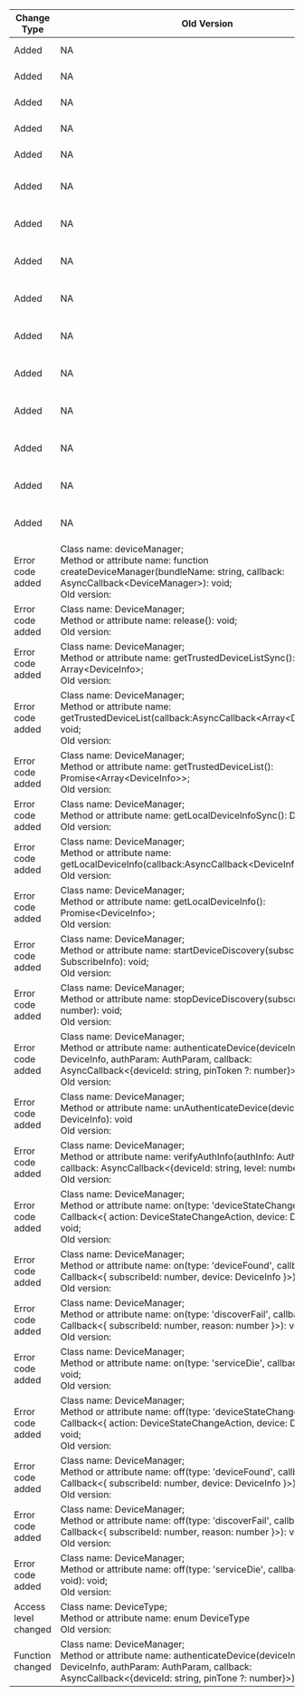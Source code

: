 | Change Type | Old Version | New Version | d.ts File |
| ---- | ------ | ------ | -------- |
|Added|NA|Class name: DeviceInfo;<br>Method or attribute name: range: number;|@ohos.distributedHardware.deviceManager.d.ts|
|Added|NA|Class name: PublishInfo;<br>Method or attribute name: publishId: number;|@ohos.distributedHardware.deviceManager.d.ts|
|Added|NA|Class name: PublishInfo;<br>Method or attribute name: mode: DiscoverMode;|@ohos.distributedHardware.deviceManager.d.ts|
|Added|NA|Class name: PublishInfo;<br>Method or attribute name: freq: ExchangeFreq;|@ohos.distributedHardware.deviceManager.d.ts|
|Added|NA|Class name: PublishInfo;<br>Method or attribute name: ranging : boolean;|@ohos.distributedHardware.deviceManager.d.ts|
|Added|NA|Class name: DeviceManager;<br>Method or attribute name: startDeviceDiscovery(subscribeInfo: SubscribeInfo, filterOptions?: string): void;|@ohos.distributedHardware.deviceManager.d.ts|
|Added|NA|Class name: DeviceManager;<br>Method or attribute name: publishDeviceDiscovery(publishInfo: PublishInfo): void;|@ohos.distributedHardware.deviceManager.d.ts|
|Added|NA|Class name: DeviceManager;<br>Method or attribute name: unPublishDeviceDiscovery(publishId: number): void;|@ohos.distributedHardware.deviceManager.d.ts|
|Added|NA|Class name: DeviceManager;<br>Method or attribute name: setUserOperation(operateAction: number, params: string): void;|@ohos.distributedHardware.deviceManager.d.ts|
|Added|NA|Class name: DeviceManager;<br>Method or attribute name: on(type: 'uiStateChange', callback: Callback\<{ param: string}>): void;|@ohos.distributedHardware.deviceManager.d.ts|
|Added|NA|Class name: DeviceManager;<br>Method or attribute name: on(type: 'publishSuccess', callback: Callback\<{ publishId: number }>): void;|@ohos.distributedHardware.deviceManager.d.ts|
|Added|NA|Class name: DeviceManager;<br>Method or attribute name: on(type: 'publishFail', callback: Callback\<{ publishId: number, reason: number }>): void;|@ohos.distributedHardware.deviceManager.d.ts|
|Added|NA|Class name: DeviceManager;<br>Method or attribute name: off(type: 'uiStateChange', callback?: Callback\<{ param: string}>): void;|@ohos.distributedHardware.deviceManager.d.ts|
|Added|NA|Class name: DeviceManager;<br>Method or attribute name: off(type: 'publishSuccess', callback?: Callback\<{ publishId: number }>): void;|@ohos.distributedHardware.deviceManager.d.ts|
|Added|NA|Class name: DeviceManager;<br>Method or attribute name: off(type: 'publishFail', callback?: Callback\<{ publishId: number, reason: number }>): void;|@ohos.distributedHardware.deviceManager.d.ts|
|Error code added|Class name: deviceManager;<br>Method or attribute name: function createDeviceManager(bundleName: string, callback: AsyncCallback\<DeviceManager>): void;<br>Old version: |Class name: deviceManager;<br>Method or attribute name: function createDeviceManager(bundleName: string, callback: AsyncCallback\<DeviceManager>): void;<br>New version: 401|@ohos.distributedHardware.deviceManager.d.ts|
|Error code added|Class name: DeviceManager;<br>Method or attribute name: release(): void;<br>Old version: |Class name: DeviceManager;<br>Method or attribute name: release(): void;<br>New version: 11600101|@ohos.distributedHardware.deviceManager.d.ts|
|Error code added|Class name: DeviceManager;<br>Method or attribute name: getTrustedDeviceListSync(): Array\<DeviceInfo>;<br>Old version: |Class name: DeviceManager;<br>Method or attribute name: getTrustedDeviceListSync(): Array\<DeviceInfo>;<br>New version: 401,11600101|@ohos.distributedHardware.deviceManager.d.ts|
|Error code added|Class name: DeviceManager;<br>Method or attribute name: getTrustedDeviceList(callback:AsyncCallback\<Array\<DeviceInfo>>): void;<br>Old version: |Class name: DeviceManager;<br>Method or attribute name: getTrustedDeviceList(callback:AsyncCallback\<Array\<DeviceInfo>>): void;<br>New version: 401|@ohos.distributedHardware.deviceManager.d.ts|
|Error code added|Class name: DeviceManager;<br>Method or attribute name: getTrustedDeviceList(): Promise\<Array\<DeviceInfo>>;<br>Old version: |Class name: DeviceManager;<br>Method or attribute name: getTrustedDeviceList(): Promise\<Array\<DeviceInfo>>;<br>New version: 401|@ohos.distributedHardware.deviceManager.d.ts|
|Error code added|Class name: DeviceManager;<br>Method or attribute name: getLocalDeviceInfoSync(): DeviceInfo;<br>Old version: |Class name: DeviceManager;<br>Method or attribute name: getLocalDeviceInfoSync(): DeviceInfo;<br>New version: 401,11600101|@ohos.distributedHardware.deviceManager.d.ts|
|Error code added|Class name: DeviceManager;<br>Method or attribute name: getLocalDeviceInfo(callback:AsyncCallback\<DeviceInfo>): void;<br>Old version: |Class name: DeviceManager;<br>Method or attribute name: getLocalDeviceInfo(callback:AsyncCallback\<DeviceInfo>): void;<br>New version: 401|@ohos.distributedHardware.deviceManager.d.ts|
|Error code added|Class name: DeviceManager;<br>Method or attribute name: getLocalDeviceInfo(): Promise\<DeviceInfo>;<br>Old version: |Class name: DeviceManager;<br>Method or attribute name: getLocalDeviceInfo(): Promise\<DeviceInfo>;<br>New version: 401|@ohos.distributedHardware.deviceManager.d.ts|
|Error code added|Class name: DeviceManager;<br>Method or attribute name: startDeviceDiscovery(subscribeInfo: SubscribeInfo): void;<br>Old version: |Class name: DeviceManager;<br>Method or attribute name: startDeviceDiscovery(subscribeInfo: SubscribeInfo): void;<br>New version: 401,201,11600104,11600101|@ohos.distributedHardware.deviceManager.d.ts|
|Error code added|Class name: DeviceManager;<br>Method or attribute name: stopDeviceDiscovery(subscribeId: number): void;<br>Old version: |Class name: DeviceManager;<br>Method or attribute name: stopDeviceDiscovery(subscribeId: number): void;<br>New version: 401,201,11600101|@ohos.distributedHardware.deviceManager.d.ts|
|Error code added|Class name: DeviceManager;<br>Method or attribute name: authenticateDevice(deviceInfo: DeviceInfo, authParam: AuthParam, callback: AsyncCallback\<{deviceId: string, pinToken ?: number}>): void;<br>Old version: |Class name: DeviceManager;<br>Method or attribute name: authenticateDevice(deviceInfo: DeviceInfo, authParam: AuthParam, callback: AsyncCallback\<{deviceId: string, pinToken ?: number}>): void;<br>New version: 401|@ohos.distributedHardware.deviceManager.d.ts|
|Error code added|Class name: DeviceManager;<br>Method or attribute name: unAuthenticateDevice(deviceInfo: DeviceInfo): void<br>Old version: |Class name: DeviceManager;<br>Method or attribute name: unAuthenticateDevice(deviceInfo: DeviceInfo): void<br>New version: 401,201,11600101|@ohos.distributedHardware.deviceManager.d.ts|
|Error code added|Class name: DeviceManager;<br>Method or attribute name: verifyAuthInfo(authInfo: AuthInfo, callback: AsyncCallback\<{deviceId: string, level: number}>): void;<br>Old version: |Class name: DeviceManager;<br>Method or attribute name: verifyAuthInfo(authInfo: AuthInfo, callback: AsyncCallback\<{deviceId: string, level: number}>): void;<br>New version: 401|@ohos.distributedHardware.deviceManager.d.ts|
|Error code added|Class name: DeviceManager;<br>Method or attribute name: on(type: 'deviceStateChange', callback: Callback\<{ action: DeviceStateChangeAction, device: DeviceInfo }>): void;<br>Old version: |Class name: DeviceManager;<br>Method or attribute name: on(type: 'deviceStateChange', callback: Callback\<{ action: DeviceStateChangeAction, device: DeviceInfo }>): void;<br>New version: 401|@ohos.distributedHardware.deviceManager.d.ts|
|Error code added|Class name: DeviceManager;<br>Method or attribute name: on(type: 'deviceFound', callback: Callback\<{ subscribeId: number, device: DeviceInfo }>): void;<br>Old version: |Class name: DeviceManager;<br>Method or attribute name: on(type: 'deviceFound', callback: Callback\<{ subscribeId: number, device: DeviceInfo }>): void;<br>New version: 401|@ohos.distributedHardware.deviceManager.d.ts|
|Error code added|Class name: DeviceManager;<br>Method or attribute name: on(type: 'discoverFail', callback: Callback\<{ subscribeId: number, reason: number }>): void;<br>Old version: |Class name: DeviceManager;<br>Method or attribute name: on(type: 'discoverFail', callback: Callback\<{ subscribeId: number, reason: number }>): void;<br>New version: 401|@ohos.distributedHardware.deviceManager.d.ts|
|Error code added|Class name: DeviceManager;<br>Method or attribute name: on(type: 'serviceDie', callback: () => void): void;<br>Old version: |Class name: DeviceManager;<br>Method or attribute name: on(type: 'serviceDie', callback: () => void): void;<br>New version: 401|@ohos.distributedHardware.deviceManager.d.ts|
|Error code added|Class name: DeviceManager;<br>Method or attribute name: off(type: 'deviceStateChange', callback?: Callback\<{ action: DeviceStateChangeAction, device: DeviceInfo }>): void;<br>Old version: |Class name: DeviceManager;<br>Method or attribute name: off(type: 'deviceStateChange', callback?: Callback\<{ action: DeviceStateChangeAction, device: DeviceInfo }>): void;<br>New version: 401|@ohos.distributedHardware.deviceManager.d.ts|
|Error code added|Class name: DeviceManager;<br>Method or attribute name: off(type: 'deviceFound', callback?: Callback\<{ subscribeId: number, device: DeviceInfo }>): void;<br>Old version: |Class name: DeviceManager;<br>Method or attribute name: off(type: 'deviceFound', callback?: Callback\<{ subscribeId: number, device: DeviceInfo }>): void;<br>New version: 401|@ohos.distributedHardware.deviceManager.d.ts|
|Error code added|Class name: DeviceManager;<br>Method or attribute name: off(type: 'discoverFail', callback?: Callback\<{ subscribeId: number, reason: number }>): void;<br>Old version: |Class name: DeviceManager;<br>Method or attribute name: off(type: 'discoverFail', callback?: Callback\<{ subscribeId: number, reason: number }>): void;<br>New version: 401|@ohos.distributedHardware.deviceManager.d.ts|
|Error code added|Class name: DeviceManager;<br>Method or attribute name: off(type: 'serviceDie', callback?: () => void): void;<br>Old version: |Class name: DeviceManager;<br>Method or attribute name: off(type: 'serviceDie', callback?: () => void): void;<br>New version: 401|@ohos.distributedHardware.deviceManager.d.ts|
|Access level changed|Class name: DeviceType;<br>Method or attribute name: enum DeviceType<br>Old version: |Class name: DeviceType;<br>Method or attribute name: enum DeviceType<br>New version: systemapi|@ohos.distributedHardware.deviceManager.d.ts|
|Function changed|Class name: DeviceManager;<br>Method or attribute name: authenticateDevice(deviceInfo: DeviceInfo, authParam: AuthParam, callback: AsyncCallback\<{deviceId: string, pinTone ?: number}>): void;|Class name: DeviceManager;<br>Method or attribute name: authenticateDevice(deviceInfo: DeviceInfo, authParam: AuthParam, callback: AsyncCallback\<{deviceId: string, pinToken ?: number}>): void;|@ohos.distributedHardware.deviceManager.d.ts|
